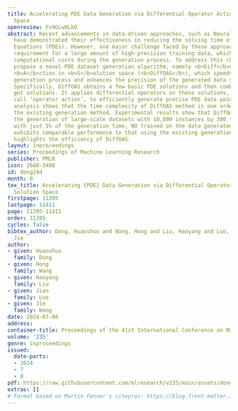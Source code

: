 ```yaml
---
title: Accelerating PDE Data Generation via Differential Operator Action in Solution
  Space
openreview: Fv9GLw0LkO
abstract: Recent advancements in data-driven approaches, such as Neural Operator (NO),
  have demonstrated their effectiveness in reducing the solving time of Partial Differential
  Equations (PDEs). However, one major challenge faced by these approaches is the
  requirement for a large amount of high-precision training data, which needs significant
  computational costs during the generation process. To address this challenge, we
  propose a novel PDE dataset generation algorithm, namely <b>Diff</b>erential <b>O</b>perator
  <b>A</b>ction in <b>S</b>olution space (<b>DiffOAS</b>), which speeds up the data
  generation process and enhances the precision of the generated data simultaneously.
  Specifically, DiffOAS obtains a few basic PDE solutions and then combines them to
  get solutions. It applies differential operators on these solutions, a process we
  call ’operator action’, to efficiently generate precise PDE data points. Theoretical
  analysis shows that the time complexity of DiffOAS method is one order lower than
  the existing generation method. Experimental results show that DiffOAS accelerates
  the generation of large-scale datasets with 10,000 instances by 300 times. Even
  with just 5% of the generation time, NO trained on the data generated by DiffOAS
  exhibits comparable performance to that using the existing generation method, which
  highlights the efficiency of DiffOAS.
layout: inproceedings
series: Proceedings of Machine Learning Research
publisher: PMLR
issn: 2640-3498
id: dong24d
month: 0
tex_title: Accelerating {PDE} Data Generation via Differential Operator Action in
  Solution Space
firstpage: 11395
lastpage: 11411
page: 11395-11411
order: 11395
cycles: false
bibtex_author: Dong, Huanshuo and Wang, Hong and Liu, Haoyang and Luo, Jian and Wang,
  Jie
author:
- given: Huanshuo
  family: Dong
- given: Hong
  family: Wang
- given: Haoyang
  family: Liu
- given: Jian
  family: Luo
- given: Jie
  family: Wang
date: 2024-07-08
address:
container-title: Proceedings of the 41st International Conference on Machine Learning
volume: '235'
genre: inproceedings
issued:
  date-parts:
  - 2024
  - 7
  - 8
pdf: https://raw.githubusercontent.com/mlresearch/v235/main/assets/dong24d/dong24d.pdf
extras: []
# Format based on Martin Fenner's citeproc: https://blog.front-matter.io/posts/citeproc-yaml-for-bibliographies/
---
```


